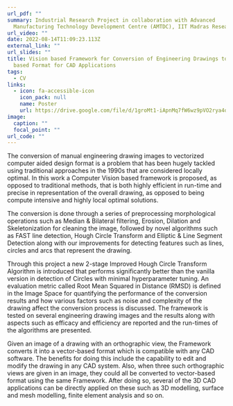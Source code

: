 ```yaml
---
url_pdf: ""
summary: Industrial Research Project in collaboration with Advanced
  Manufacturing Technology Development Centre (AMTDC), IIT Madras Research Park.
url_video: ""
date: 2022-08-14T11:09:23.113Z
external_link: ""
url_slides: ""
title: Vision based Framework for Conversion of Engineering Drawings to Vector
  based Format for CAD Applications
tags:
  - CV
links:
  - icon: fa-accessible-icon
    icon_pack: null
    name: Poster
    url: https://drive.google.com/file/d/1groMt1-iApnMq7fW6wz9pVO2rya4o5VW/view?usp=sharing
image:
  caption: ""
  focal_point: ""
url_code: ""
---
```

The conversion of manual engineering drawing images to vectorized computer aided design format is a problem that has been hugely tackled using traditional approaches in the 1990s that are considered locally optimal. In this work a Computer Vision based framework is proposed, as opposed to traditional methods, that is both highly efficient in run-time and precise in representation of the overall drawing, as opposed to being compute intensive and highly local optimal solutions.

The conversion is done through a series of preprocessing morphological operations such as Median & Bilateral filtering, Erosion, Dilation and Skeletonization for cleaning the image, followed by novel algorithms such as FAST line detection, Hough Circle Transform and Elliptic & Line Segment Detection along with our improvements for detecting features such as lines, circles and arcs that represent the drawing.

Through this project a new 2-stage Improved Hough Circle Transform Algorithm is introduced that performs significantly better than the vanilla version in detection of Circles with minimal hyperparameter tuning. An evaluation metric called Root Mean Squared in Distance (RMSD) is defined in the Image Space for quantifying the performance of the conversion results and how various factors such as noise and complexity of the drawing affect the conversion process is discussed. The framework is tested on several engineering drawing images and the results along with aspects such as efficacy and efficiency are reported and the run-times of the algorithms are presented.

Given an image of a drawing with an orthographic view, the Framework converts it into a vector-based format which is compatible with any CAD software. The benefits for doing this include the capability to edit and modify the drawing in any CAD system. Also, when three such orthographic views are given in an image, they could all be converted to vector-based format using the same Framework. After doing so, several of the 3D CAD applications can be directly applied on these such as 3D modelling, surface and mesh modelling, finite element analysis and so on.
